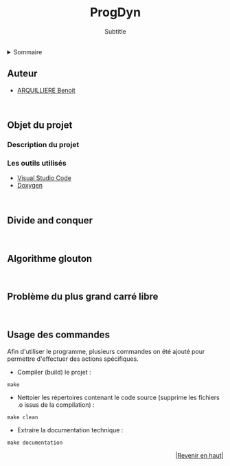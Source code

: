 
<div id="top"></div>

<br />
<div align="center">
    <h1 align="center">ProgDyn</h1>
    <p align="center">Subtitle</p>
</div>

<br />
<details>
    <summary>Sommaire</summary>
    <ol>
        <li>
            <a href="#objectifs">Objet du projet</a>
            <ul>
                <a href="#details">Description du projet</a>
            </ul>
            <ul>
                <a href="#tools">Les outils utilisés</a>
            </ul>
        </li>
        <li>
            <a href="#d&c">Divide and conquer</a>
        </li>
        <li>
            <a href="#gredy">Algorithme glouton</a>
        </li>
        <li>
            <a href="#pgcb">Problème du plus grand carré libre</a>
        </li>
        <li>
            <a href="#cmd">Usage des commandes</a>
        </li>
    </ol>
</details>

## Auteur
* [ARQUILLIERE Benoit](https://github.com/benoit-arquilliere)

<br />
<div id="objectifs"></div>

## Objet du projet


<div id="details"></div>

### Description du projet


<div id="tools"></div>  

### Les outils utilisés

<!-- Description des outils utilisés -->

* [Visual Studio Code](https://code.visualstudio.com/)
* [Doxygen](https://www.doxygen.nl/index.html)

<br />
<div id="d&c"></div>  

## Divide and conquer



<br />
<div id="gredy"></div>  

## Algorithme glouton


<br />
<div id="pgcb"></div>  

## Problème du plus grand carré libre


<br />
<div id="cmd"></div>  

## Usage des commandes

Afin d'utiliser le programme, plusieurs commandes on été ajouté pour permettre d'effectuer des actions spécifiques.  

- Compiler (build) le projet : 
```
make
```
- Nettoier les répertoires contenant le code source (supprime les fichiers .o issus de la compilation) :
```
make clean 
```
- Extraire la documentation technique :
```
make documentation 
```

<p align="right">|<a href="#top">Revenir en haut</a>|</p>

